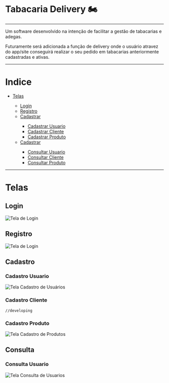 # Tabacaria Delivery 🏍
<hr>
<p>Um software desenvolvido na intenção de facilitar a gestão de tabacarias e adegas.</p>
<p>Futuramente será adicionada a função de delivery onde o usuário atravez do app/site conseguirá realizar o seu pedido em tabacarias anteriormente cadastradas e ativas.</p>
<hr>

# Indice
<ul>
  <li><a href="#telas">Telas</li>
    <ul>
      <li><a href="#login">Login</a></li>
      <li><a href="#registro">Registro</a></li>
  <li><a href="#cadastro">Cadastrar</a></li>
  <ul>
    <li><a href="#cadastro-usuario">Cadastrar Usuario</a></li>
    <li><a href="#cadastro-cliente">Cadastrar Cliente</a></li>
    <li><a href="#cadastro-produto">Cadastrar Produto</a></li>
  </ul>
  <li><a href="#consultar">Cadastrar</a></li>
  <ul>
    <li><a href="#consulta-usuario">Consultar Usuario</a></li>
    <li><a href="#consulta-cliente">Consultar Cliente</a></li>
    <li><a href="#consulta-produto">Consultar Produto</a></li>
  </ul>
    </ul>
</ul>

<hr>

# Telas

## Login
<img src="https://user-images.githubusercontent.com/38227342/109853318-8b2c1e00-7c34-11eb-894f-85a9a3732b09.png" alt="Tela de Login">


## Registro
<img src="https://user-images.githubusercontent.com/38227342/109853424-a1d27500-7c34-11eb-8c68-24d57bf00551.png" alt="Tela de Login">

## Cadastro

### Cadastro Usuario
<img src="https://user-images.githubusercontent.com/38227342/109852132-35a34180-7c33-11eb-9d66-a9b124b82c4e.png" alt="Tela Cadastro de Usuários">

### Cadastro Cliente
    //developing
    
### Cadastro Produto
<img src="https://user-images.githubusercontent.com/38227342/109852230-5370a680-7c33-11eb-806c-66d0c25fb3c3.png" alt="Tela Cadastro de Produtos">

## Consulta

### Consulta Usuario

<img src="https://user-images.githubusercontent.com/38227342/109854202-86b43500-7c35-11eb-93c7-d32b073b57ab.png" alt="Tela Consulta de Usuarios">
